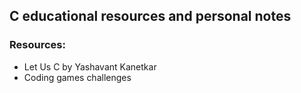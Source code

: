 
## C educational resources and personal notes

### Resources:
- Let Us C by Yashavant Kanetkar
- Coding games challenges
